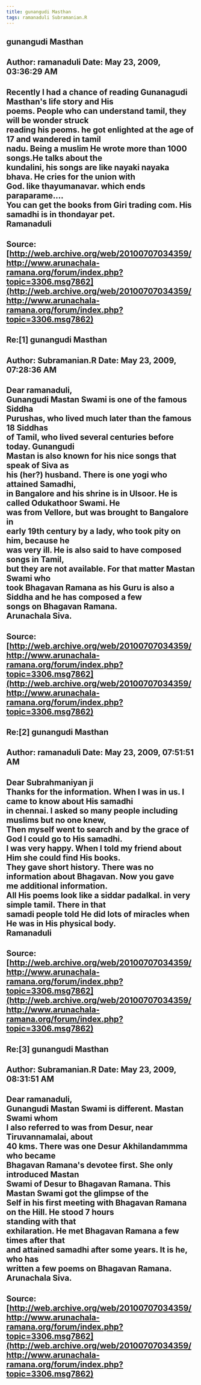 ```yaml
--- 
title: gunangudi Masthan   
tags: ramanaduli Subramanian.R  
---  
```

## gunangudi Masthan  
Author: ramanaduli          Date: May 23, 2009, 03:36:29 AM  
---  
Recently I had a chance of reading Gunanagudi Masthan's life story and His  
poems. People who can understand tamil, they will be wonder struck   
reading his peoms. he got enlighted at the age of 17 and wandered in tamil  
nadu. Being a muslim He wrote more than 1000 songs.He talks about the  
kundalini, his songs are like nayaki nayaka bhava. He cries for the union with  
God. like thayumanavar. which ends paraparame....   
You can get the books from Giri trading com. His samadhi is in thondayar pet.   
Ramanaduli
 ---  
Source:[http://web.archive.org/web/20100707034359/http://www.arunachala-ramana.org/forum/index.php?topic=3306.msg7862](http://web.archive.org/web/20100707034359/http://www.arunachala-ramana.org/forum/index.php?topic=3306.msg7862)   
---  

## Re:[1] gunangudi Masthan  
Author: Subramanian.R       Date: May 23, 2009, 07:28:36 AM  
---  
Dear ramanaduli,   
Gunangudi Mastan Swami is one of the famous Siddha   
Purushas, who lived much later than the famous 18 Siddhas   
of Tamil, who lived several centuries before today. Gunangudi   
Mastan is also known for his nice songs that speak of Siva as   
his (her?) husband. There is one yogi who attained Samadhi,   
in Bangalore and his shrine is in Ulsoor. He is called Odukathoor Swami. He  
was from Vellore, but was brought to Bangalore in   
early 19th century by a lady, who took pity on him, because he   
was very ill. He is also said to have composed songs in Tamil,   
but they are not available. For that matter Mastan Swami who   
took Bhagavan Ramana as his Guru is also a Siddha and he has composed a few  
songs on Bhagavan Ramana.   
Arunachala Siva.
 ---  
Source:[http://web.archive.org/web/20100707034359/http://www.arunachala-ramana.org/forum/index.php?topic=3306.msg7862](http://web.archive.org/web/20100707034359/http://www.arunachala-ramana.org/forum/index.php?topic=3306.msg7862)   
---  

## Re:[2] gunangudi Masthan  
Author: ramanaduli          Date: May 23, 2009, 07:51:51 AM  
---  
Dear Subrahmaniyan ji   
Thanks for the information. When I was in us. I came to know about His samadhi  
in chennai. I asked so many people including muslims but no one knew,   
Then myself went to search and by the grace of God I could go to His samadhi.  
I was very happy. When I told my friend about Him she could find His books.   
They gave short history. There was no information about Bhagavan. Now you gave  
me additional information.   
All His poems look like a siddar padalkal. in very simple tamil. There in that  
samadi people told He did lots of miracles when He was in His physical body.   
Ramanaduli
 ---  
Source:[http://web.archive.org/web/20100707034359/http://www.arunachala-ramana.org/forum/index.php?topic=3306.msg7862](http://web.archive.org/web/20100707034359/http://www.arunachala-ramana.org/forum/index.php?topic=3306.msg7862)   
---  

## Re:[3] gunangudi Masthan  
Author: Subramanian.R       Date: May 23, 2009, 08:31:51 AM  
---  
Dear ramanaduli,   
Gunangudi Mastan Swami is different. Mastan Swami whom   
I also referred to was from Desur, near Tiruvannamalai, about   
40 kms. There was one Desur Akhilandammma who became   
Bhagavan Ramana's devotee first. She only introduced Mastan   
Swami of Desur to Bhagavan Ramana. This Mastan Swami got the glimpse of the  
Self in his first meeting with Bhagavan Ramana on the Hill. He stood 7 hours  
standing with that   
exhilaration. He met Bhagavan Ramana a few times after that   
and attained samadhi after some years. It is he, who has   
written a few poems on Bhagavan Ramana.   
Arunachala Siva.
 ---  
Source:[http://web.archive.org/web/20100707034359/http://www.arunachala-ramana.org/forum/index.php?topic=3306.msg7862](http://web.archive.org/web/20100707034359/http://www.arunachala-ramana.org/forum/index.php?topic=3306.msg7862)   
---  

